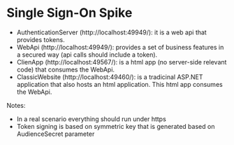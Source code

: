 # Single Sign-On Spike

* AuthenticationServer (http://localhost:49949/): it is a web api that provides tokens.
* WebApi (http://localhost:49949/): provides a set of business features in a secured way (api calls should include a token).
* ClienApp (http://localhost:49567/): is a html app (no server-side relevant code) that consumes the WebApi.
* ClassicWebsite (http://localhost:49460/): is a tradicinal ASP.NET application that also hosts an html application. This html app consumes the WebApi.


Notes:
* In a real scenario everything should run under https
* Token signing is based on symmetric key that is generated based on AudienceSecret parameter